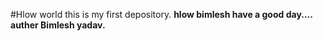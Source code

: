 #Hlow world
this is my first depository.
<b>
hlow bimlesh have a good day....
<b>
auther Bimlesh yadav.

